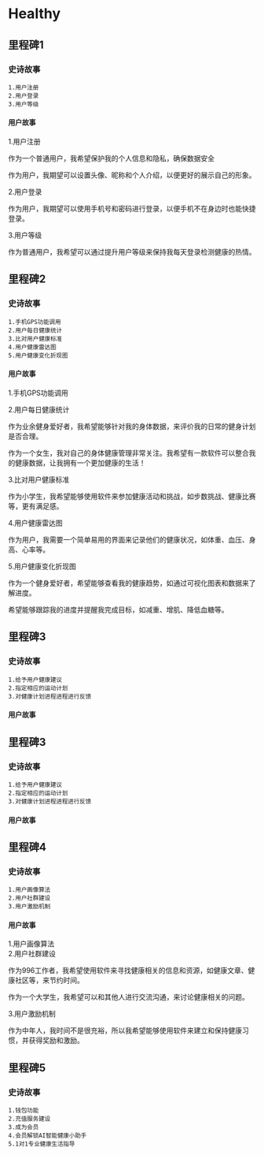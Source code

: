 # Healthy  
## 里程碑1
### 史诗故事 
    1.用户注册
    2.用户登录
    3.用户等级
#### 用户故事   
  1.用户注册  

  作为一个普通用户，我希望保护我的个人信息和隐私，确保数据安全  

  作为用户，我期望可以设置头像、昵称和个人介绍，以便更好的展示自己的形象。  
  
  2.用户登录

  作为用户，我期望可以使用手机号和密码进行登录，以便手机不在身边时也能快捷登录。

  3.用户等级  

  作为普通用户，我希望可以通过提升用户等级来保持我每天登录检测健康的热情。  


  
## 里程碑2
### 史诗故事 
    1.手机GPS功能调用
    2.用户每日健康统计
    3.比对用户健康标准
    4.用户健康雷达图
    5.用户健康变化折现图
#### 用户故事 
1.手机GPS功能调用  

2.用户每日健康统计  

作为业余健身爱好者，我希望能够针对我的身体数据，来评价我的日常的健身计划是否合理。   

作为一个女生，我对自己的身体健康管理非常关注。我希望有一款软件可以整合我的健康数据，让我拥有一个更加健康的生活！  

3.比对用户健康标准    

作为小学生，我希望能够使用软件来参加健康活动和挑战，如步数挑战、健康比赛等，更有满足感。  

4.用户健康雷达图   

 作为用户，我需要一个简单易用的界面来记录他们的健康状况，如体重、血压、身高、心率等。  

5.用户健康变化折现图  

作为一个健身爱好者，希望能够查看我的健康趋势，如通过可视化图表和数据来了解进度。

希望能够跟踪我的进度并提醒我完成目标，如减重、增肌、降低血糖等。


## 里程碑3
### 史诗故事 
    1.给予用户健康建议
    2.指定相应的运动计划
    3.对健康计划进程进程进行反馈
#### 用户故事 



## 里程碑3
### 史诗故事 
    1.给予用户健康建议
    2.指定相应的运动计划
    3.对健康计划进程进程进行反馈
#### 用户故事 



## 里程碑4
### 史诗故事 
    1.用户画像算法
    2.用户社群建设
    3.用户激励机制
#### 用户故事 
1.用户画像算法  
2.用户社群建设   

作为996工作者，我希望使用软件来寻找健康相关的信息和资源，如健康文章、健康社区等，来节约时间。  

作为一个大学生，我希望可以和其他人进行交流沟通，来讨论健康相关的问题。  

3.用户激励机制
 
作为中年人，我时间不是很充裕，所以我希望能够使用软件来建立和保持健康习惯，并获得奖励和激励。  



## 里程碑5
### 史诗故事 
    1.钱包功能
    2.充值服务建设
    3.成为会员
    4.会员解锁AI智能健康小助手
    5.1对1专业健康生活指导
